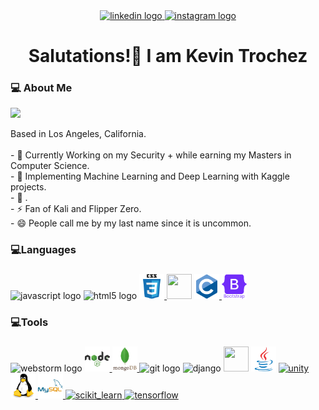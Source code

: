 <div align="center">
  <a href="https://www.linkedin.com/in/kmtroche/" target="_blank">
    <img src="https://img.shields.io/static/v1?message=LinkedIn&logo=linkedin&label=&color=0077B5&logoColor=white&labelColor=&style=for-the-badge" height="25" alt="linkedin logo"  />
  </a>
  <a href="https://www.instagram.com/" target="_blank">
    <img src="https://img.shields.io/static/v1?message=Instagram&logo=instagram&label=&color=E4405F&logoColor=white&labelColor=&style=for-the-badge" height="25" alt="instagram logo"  />
  </a>
</div>

###
<!--
<div align="center">
  <img src="https://profile-counter.glitch.me/KMTrochez/count.svg?"  />
</div>
-->
###

<h1 align="center">Salutations!👋 I am Kevin Trochez</h1>

###

<h3 align="left">💻 About Me</h3>

<p align="left"> <img src="https://komarev.com/ghpvc/?username=KMTrochez&color=green&style=flat-square?"/> </p>


<p align="left">Based in Los Angeles, California.<br>
<br>- 🔭 Currently Working on my Security + while earning my Masters in Computer Science.
<br>- 🌱 Implementing Machine Learning and Deep Learning with Kaggle projects.
<br>- 🤔 .
<br>- ⚡ Fan of Kali and Flipper Zero.
  <br>- 😄 People call me by my last name since it is uncommon.</p>

###

<h3 align="left">💻Languages</h3>

###

<div align="left">
  <img src="https://cdn.jsdelivr.net/gh/devicons/devicon/icons/javascript/javascript-original.svg" width="40" height="40" alt="javascript logo"  />
  <img src="https://cdn.jsdelivr.net/gh/devicons/devicon/icons/html5/html5-original.svg" width="40" height="40" alt="html5 logo"  />
  <a href="https://www.w3schools.com/css/" target="_blank" rel="noreferrer"> <img src="https://raw.githubusercontent.com/devicons/devicon/master/icons/css3/css3-original-wordmark.svg" alt="css3" width="40" height="40"/> </a> 
  <img src="https://cdn.jsdelivr.net/gh/devicons/devicon/icons/python/python-original.svg" width="40" height="40" />
  <a href="https://www.cprogramming.com/" target="_blank" rel="noreferrer"> <img src="https://raw.githubusercontent.com/devicons/devicon/master/icons/c/c-original.svg" alt="c" width="40" height="40"/> </a> 
  <a href="https://getbootstrap.com" target="_blank" rel="noreferrer"> <img src="https://raw.githubusercontent.com/devicons/devicon/master/icons/bootstrap/bootstrap-plain-wordmark.svg" alt="bootstrap" width="40" height="40"/> </a> 
</div>

###

<h3 align="left">💻Tools</h3>

###

<div align="left">
  <img src="https://cdn.jsdelivr.net/gh/devicons/devicon/icons/webstorm/webstorm-original.svg" width="40" height="40" alt="webstorm logo"  />
  <a href="https://nodejs.org" target="_blank" rel="noreferrer"> <img src="https://raw.githubusercontent.com/devicons/devicon/master/icons/nodejs/nodejs-original-wordmark.svg" alt="nodejs" width="40" height="40"/> </a> 
  <a href="https://www.mongodb.com/" target="_blank" rel="noreferrer"> <img src="https://raw.githubusercontent.com/devicons/devicon/master/icons/mongodb/mongodb-original-wordmark.svg" alt="mongodb" width="40" height="40"/> </a> 
  <img src="https://cdn.jsdelivr.net/gh/devicons/devicon/icons/git/git-original.svg" width="40" height="40" alt="git logo"  />
  <img src="https://cdn.worldvectorlogo.com/logos/django.svg" alt="django" width="40" height="40"/>
  <img src="https://cdn.jsdelivr.net/gh/devicons/devicon/icons/debian/debian-original.svg" width="40"  height="40" />
  <img src="https://raw.githubusercontent.com/devicons/devicon/master/icons/java/java-original.svg" alt="java" width="40"  height="40"/> </a> 
  <a href="https://unity.com/" target="_blank" rel="noreferrer"> <img src="https://www.vectorlogo.zone/logos/unity3d/unity3d-icon.svg" alt="unity" width="40" height="40"/> </a> 
  <a href="https://www.linux.org/" target="_blank" rel="noreferrer"> <img src="https://raw.githubusercontent.com/devicons/devicon/master/icons/linux/linux-original.svg" alt="linux" width="40" height="40"/> </a> 
  <a href="https://www.mysql.com/" target="_blank" rel="noreferrer"> <img src="https://raw.githubusercontent.com/devicons/devicon/master/icons/mysql/mysql-original-wordmark.svg" alt="mysql" width="40" height="40"/> </a> 
  <a href="https://scikit-learn.org/" target="_blank" rel="noreferrer"> <img src="https://upload.wikimedia.org/wikipedia/commons/0/05/Scikit_learn_logo_small.svg" alt="scikit_learn" width="40" height="40"/> </a> 
  <a href="https://www.tensorflow.org" target="_blank" rel="noreferrer"> <img src="https://www.vectorlogo.zone/logos/tensorflow/tensorflow-icon.svg" alt="tensorflow" width="40" height="40"/> </a> 
  
</div>




###


###


###



###




<!--
## Hi there 👋
![](https://komarev.com/ghpvc/?username=KMTrochez&style=flat-square)

**KMTrochez/KMTrochez** is a ✨ _special_ ✨ repository because its `README.md` (this file) appears on your GitHub profile.

Here are some ideas to get you started:

- 🔭 I’m currently working on ...
- 🌱 I’m currently learning ...
- 👯 I’m looking to collaborate on ...
- 🤔 I’m looking for help with ...
- 💬 Ask me about ...
- 📫 How to reach me: ...
- 😄 Pronouns: ...
- ⚡ Fun fact: ...
-->
